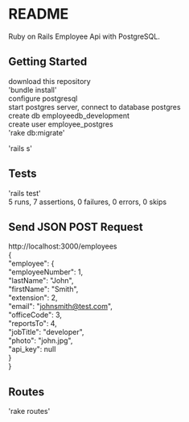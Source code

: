 # README  
   
Ruby on Rails Employee Api with PostgreSQL.   
  
## Getting Started  
  
download this repository  
'bundle install'   
configure postgresql  
start postgres server, connect to database postgres  
create db employeedb_development  
create user employee_postgres  
'rake db:migrate'  

'rails s'  
  
## Tests  
  
'rails test'  
5 runs, 7 assertions, 0 failures, 0 errors, 0 skips  
  
## Send JSON POST Request  
  
http://localhost:3000/employees  
{  
  "employee": {  
    "employeeNumber": 1,  
    "lastName": "John",  
    "firstName": "Smith",  
    "extension": 2,  
    "email": "johnsmith@test.com",  
    "officeCode": 3,  
    "reportsTo": 4,  
    "jobTitle": "developer",  
    "photo": "john.jpg",  
    "api_key": null  
   }  
}  
  
## Routes  
  
'rake routes'